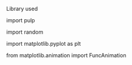 Library used

import pulp

import random

import matplotlib.pyplot as plt

from matplotlib.animation import FuncAnimation
